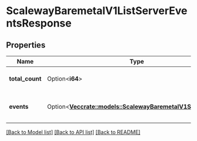 # ScalewayBaremetalV1ListServerEventsResponse

## Properties

Name | Type | Description | Notes
------------ | ------------- | ------------- | -------------
**total_count** | Option<**i64**> | Total count of matching events | [optional]
**events** | Option<[**Vec<crate::models::ScalewayBaremetalV1ServerEvent>**](scaleway.baremetal.v1.ServerEvent.md)> | Server events that match filters | [optional]

[[Back to Model list]](../README.md#documentation-for-models) [[Back to API list]](../README.md#documentation-for-api-endpoints) [[Back to README]](../README.md)


